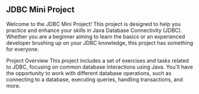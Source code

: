## JDBC Mini Project
Welcome to the JDBC Mini Project! This project is designed to help you practice and enhance your skills in Java Database Connectivity (JDBC). Whether you are a beginner aiming to learn the basics or an experienced developer brushing up on your JDBC knowledge, this project has something for everyone.

Project Overview
This project includes a set of exercises and tasks related to JDBC, focusing on common database interactions using Java. You'll have the opportunity to work with different database operations, such as connecting to a database, executing queries, handling transactions, and more.
